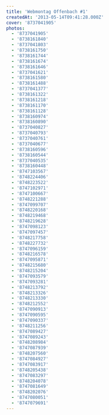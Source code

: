 ```yaml
---
title: 'Webmontag Offenbach #1'
createdAt: '2013-05-14T09:41:28.000Z'
cover: '8737041905'
photos:
  - '8737041905'
  - '8738161840'
  - '8737041803'
  - '8738161750'
  - '8738161744'
  - '8738161674'
  - '8738161646'
  - '8737041621'
  - '8738161580'
  - '8738161488'
  - '8737041377'
  - '8738161322'
  - '8738161218'
  - '8738161170'
  - '8738161128'
  - '8738160974'
  - '8738160890'
  - '8737040827'
  - '8737040793'
  - '8737040761'
  - '8737040677'
  - '8738160596'
  - '8738160544'
  - '8737040535'
  - '8738160448'
  - '8747103567'
  - '8748224406'
  - '8748223522'
  - '8747102971'
  - '8747100667'
  - '8748221288'
  - '8747099707'
  - '8748220168'
  - '8748219468'
  - '8748219628'
  - '8747098123'
  - '8747097457'
  - '8748217758'
  - '8748227732'
  - '8747096159'
  - '8748216578'
  - '8747095871'
  - '8748215680'
  - '8748215204'
  - '8747093579'
  - '8747093281'
  - '8748213792'
  - '8748213326'
  - '8748213330'
  - '8748212552'
  - '8747090913'
  - '8747090595'
  - '8747090337'
  - '8748211256'
  - '8747089427'
  - '8747089243'
  - '8748208984'
  - '8747087939'
  - '8748207560'
  - '8747084927'
  - '8747083917'
  - '8748205438'
  - '8747083297'
  - '8748204078'
  - '8747081649'
  - '8748202076'
  - '8747080051'
  - '8747079691'
---
```


